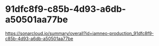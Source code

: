 # 91dfc8f9-c85b-4d93-a6db-a50501aa77be
https://sonarcloud.io/summary/overall?id=iamneo-production_91dfc8f9-c85b-4d93-a6db-a50501aa77be
